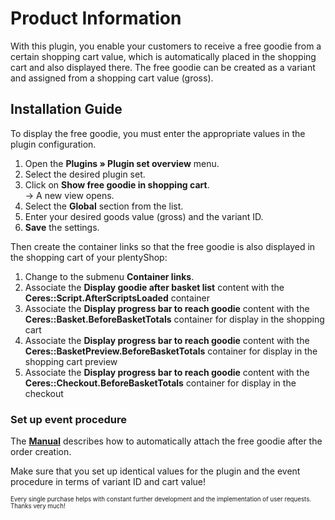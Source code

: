 # Product Information

With this plugin, you enable your customers to receive a free goodie from a certain shopping cart value, which is automatically placed in the shopping cart and also displayed there. The free goodie can be created as a variant and assigned from a shopping cart value (gross).

## Installation Guide

To display the free goodie, you must enter the appropriate values ​​in the plugin configuration.

1. Open the **Plugins » Plugin set overview** menu.
2. Select the desired plugin set.
3. Click on **Show free goodie in shopping cart**.<br>→ A new view opens.
4. Select the **Global** section from the list.
5. Enter your desired goods value (gross) and the variant ID.
6. **Save** the settings.

Then create the container links so that the free goodie is also displayed in the shopping cart of your plentyShop:

1. Change to the submenu **Container links**.
2. Associate the **Display goodie after basket list** content with the **Ceres::Script.AfterScriptsLoaded** container
3. Associate the **Display progress bar to reach goodie** content with the **Ceres::Basket.BeforeBasketTotals** container for display in the shopping cart
4. Associate the **Display progress bar to reach goodie** content with the **Ceres::BasketPreview.BeforeBasketTotals** container for display in the shopping cart preview
5. Associate the **Display progress bar to reach goodie** content with the **Ceres::Checkout.BeforeBasketTotals** container for display in the checkout

### Set up event procedure

The **[Manual](https://knowledge.plentymarkets.com/en-gb/manual/main/item/give-aways.html)** describes how to automatically attach the free goodie after the order creation.

<div class="alert alert-warning" role="alert">
  Make sure that you set up identical values ​​for the plugin and the event procedure in terms of variant ID and cart value!
</div>


<sub><sup>Every single purchase helps with constant further development and the implementation of user requests. Thanks very much!</sup></sub>